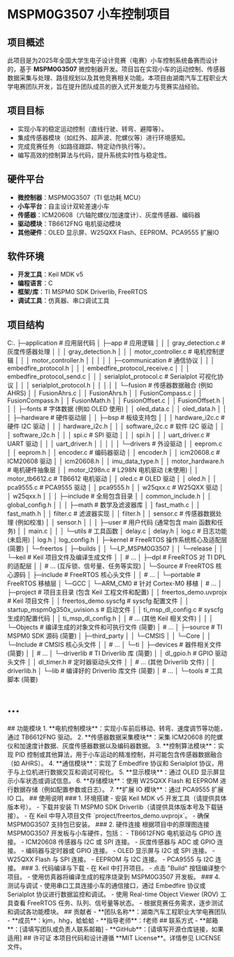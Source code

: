 # MSPM0G3507 小车控制项目
## 项目概述
此项目是为2025年全国大学生电子设计竞赛（电赛）小车控制系统备赛而设计的，基于 **MSPM0G3507** 微控制器开发。项目旨在实现小车的运动控制、传感器数据采集与处理、路径规划以及其他竞赛相关功能。本项目由湖南汽车工程职业大学电赛团队开发，旨在提升团队成员的嵌入式开发能力与竞赛实战经验。
## 项目目标
- 实现小车的稳定运动控制（直线行驶、转弯、避障等）。
- 集成传感器模块（如红外、超声波、陀螺仪等）进行环境感知。
- 完成竞赛任务（如路径跟踪、特定动作执行等）。
- 编写高效的控制算法与代码，提升系统实时性与稳定性。
## 硬件平台
- **微控制器**：MSPM0G3507（TI 低功耗 MCU）
- **小车平台**：自主设计双轮差速小车
- **传感器**：ICM20608（六轴陀螺仪/加速度计）、灰度传感器、编码器
- **驱动模块**：TB6612FNG 电机驱动模块
- **其他硬件**：OLED 显示屏、W25QXX Flash、EEPROM、PCA9555 扩展IO
## 软件环境
- **开发工具**：Keil MDK v5
- **编程语言**：C
- **框架/库**：TI MSPM0 SDK Driverlib, FreeRTOS
- **调试工具**：仿真器、串口调试工具
## 项目结构
C:.
├─application                   # 应用层代码
│  ├─app                        # 应用逻辑
│  │  │  gray_detection.c       # 灰度传感器处理
│  │  │  gray_detection.h
│  │  │  motor_controller.c     # 电机控制逻辑
│  │  │  motor_controller.h
│  │  │
│  │  ├─communication          # 通信协议
│  │  │      embedfire_protocol.h
│  │  │      embedfire_protocol_receive.c
│  │  │      embedfire_protocol_send.c
│  │  │      serialplot_protocol.c  # Serialplot 可视化协议
│  │  │      serialplot_protocol.h
│  │  │
│  │  └─fusion                 # 传感器数据融合 (例如 AHRS)
│  │          FusionAhrs.c
│  │          FusionAhrs.h
│  │          FusionCompass.c
│  │          FusionCompass.h
│  │          FusionMath.h
│  │          FusionOffset.c
│  │          FusionOffset.h
│  │
│  ├─fonts                      # 字体数据 (例如 OLED 使用)
│  │      oled_data.c
│  │      oled_data.h
│  │
│  ├─hardware                   # 硬件驱动层
│  │  ├─bsp                     # 板级支持包
│  │  │      hardware_i2c.c     # 硬件 I2C 驱动
│  │  │      hardware_i2c.h
│  │  │      software_i2c.c     # 软件 I2C 驱动
│  │  │      software_i2c.h
│  │  │      spi.c              # SPI 驱动
│  │  │      spi.h
│  │  │      uart_driver.c      # UART 驱动
│  │  │      uart_driver.h
│  │  │
│  │  └─drivers                # 外设驱动
│  │          eeprom.c
│  │          eeprom.h
│  │          encoder.c          # 编码器驱动
│  │          encoder.h
│  │          icm20608.c         # ICM20608 驱动
│  │          icm20608.h
│  │          imu_data_type.h
│  │          motor_hardware.h   # 电机硬件抽象层
│  │          motor_l298n.c      # L298N 电机驱动 (未使用)
│  │          motor_tb6612.c     # TB6612 电机驱动
│  │          oled.c             # OLED 驱动
│  │          oled.h
│  │          pca9555.c          # PCA9555 驱动
│  │          pca9555.h
│  │          w25qxx.c           # W25QXX 驱动
│  │          w25qxx.h
│  │
│  ├─include                    # 全局包含目录
│  │      common_include.h
│  │      global_config.h
│  │
│  ├─math                       # 数学及滤波器库
│  │      fast_math.c
│  │      fast_math.h
│  │      filter.c               # 滤波器实现
│  │      filter.h
│  │      sensor.c               # 传感器数据处理 (例如校准)
│  │      sensor.h
│  │
│  ├─user                       # 用户代码 (通常包含 main 函数和任务)
│  │      main.c
│  │
│  └─utils                      # 工具函数
│          delay.c
│          delay.h
│          log.c                  # 日志功能 (未启用)
│          log.h
│          log_config.h
│
├─kernel                        # FreeRTOS 操作系统核心及适配层 (简要)
│  └─freertos
│      ├─builds
│      │  └─LP_MSPM0G3507
│      │      └─release
│      │          └─keil         # Keil 项目文件及编译生成文件
│      │              # ...
│      ├─dpl                     # FreeRTOS 对 TI DPL 的适配层
│      │  # ... (互斥锁、信号量、任务等实现)
│      └─Source                  # FreeRTOS 核心源码
│          ├─include            # FreeRTOS 核心头文件
│          │  # ...
│          └─portable           # FreeRTOS 移植层
│              └─GCC
│                  └─ARM_CM0    # 针对 Cortex-M0 移植
│                      # ...
│
├─project                       # 项目主目录 (包含 Keil 工程文件和配置)
│  │  freertos_demo.uvprojx      # Keil 项目文件
│  │  freertos_demo.syscfg       # syscfg 配置文件
│  │  startup_mspm0g350x_uvision.s # 启动文件
│  │  ti_msp_dl_config.c         # syscfg 生成的配置代码
│  │  ti_msp_dl_config.h
│  │  # ... (其他 Keil 相关文件)
│  │
│  └─Objects                    # 编译生成的对象文件和可执行文件 (简要)
│      # ...
│
├─source                        # TI MSPM0 SDK 源码 (简要)
│  ├─third_party
│  │  └─CMSIS
│  │      └─Core
│  │          └─Include        # CMSIS 核心头文件
│  │              # ...
│  └─ti
│      ├─devices              # 器件相关文件 (简要)
│      │  # ...
│      └─driverlib            # TI Driverlib 库 (简要)
│          │  dl_gpio.h          # GPIO 驱动头文件
│          │  dl_timer.h         # 定时器驱动头文件
│          │  # ... (其他 Driverlib 文件)
│          │  driverlib.h
│          └─lib                # 编译好的 Driverlib 库文件 (简要)
│              # ...
│
└─tools                         # 工具脚本 (简要)
# ...

<TEXT>
## 功能模块
1. **电机控制模块**：实现小车前后移动、转弯、速度调节等功能，通过 TB6612FNG 驱动。
2. **传感器数据采集模块**：采集 ICM20608 的陀螺仪和加速度计数据、灰度传感器数据以及编码器数据。
3. **控制算法模块**：实现 PID 控制或其他算法，用于小车运动的精准控制，并可能包含传感器数据融合（如 AHRS）。
4. **通信模块**：实现了 Embedfire 协议和 Serialplot 协议，用于与上位机进行数据交互和调试可视化。
5. **显示模块**：通过 OLED 显示屏显示小车状态或调试信息。
6. **存储模块**：使用 W25QXX Flash 和 EEPROM 进行数据存储（例如配置参数或日志）。
7. **扩展 IO 模块**：通过 PCA9555 扩展 IO 口。
## 使用说明
### 1. 环境搭建
- 安装 Keil MDK v5 开发工具（请提供具体版本号）。
- 下载并安装 TI MSPM0 SDK Driverlib（请提供具体版本号及下载链接）。
- 在 Keil 中导入项目文件 `project/freertos_demo.uvprojx`。
- 确保 MSPM0G3507 支持包已安装。
### 2. 硬件连接
根据项目中的原理图连接 MSPM0G3507 开发板与小车硬件，包括：
- TB6612FNG 电机驱动与 GPIO 连接。
- ICM20608 传感器与 I2C 或 SPI 连接。
- 灰度传感器与 ADC 或 GPIO 连接。
- 编码器与定时器或 GPIO 连接。
- OLED 显示屏与 I2C 或 SPI 连接。
- W25QXX Flash 与 SPI 连接。
- EEPROM 与 I2C 连接。
- PCA9555 与 I2C 连接。
### 3. 代码编译与下载
- 在 Keil 中打开项目。
- 点击 "Build" 按钮编译整个项目。
- 使用仿真器将编译生成的程序烧录到 MSPM0G3507 开发板。
### 4. 测试与调试
- 使用串口工具连接小车的通信接口，通过 Embedfire 协议或 Serialplot 协议进行数据监控和调试。
- 使用 Real-time Object Viewer (ROV) 工具查看 FreeRTOS 任务、队列、信号量等状态。
- 根据竞赛任务需求，逐步测试和调试各功能模块。
## 贡献者
- **团队名称**：湖南汽车工程职业大学电赛团队
- **成员**：kjm，hhg，蛤蛤蛤
- **指导老师**：f老师
## 联系方式
- **邮箱**：[请填写团队或负责人联系邮箱]
- **GitHub**：[请填写开源仓库链接，如果适用]
## 许可证
本项目代码和设计遵循 **MIT License**。详情参见 LICENSE 文件。